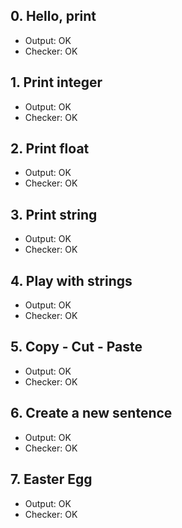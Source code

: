 ## 0. Hello, print

- Output: OK
- Checker: OK

## 1. Print integer

- Output: OK
- Checker: OK

## 2. Print float

- Output: OK
- Checker: OK

## 3. Print string

- Output: OK
- Checker: OK

## 4. Play with strings

- Output: OK
- Checker: OK

## 5. Copy - Cut - Paste

- Output: OK
- Checker: OK

## 6. Create a new sentence

- Output: OK
- Checker: OK

## 7. Easter Egg

- Output: OK
- Checker: OK
